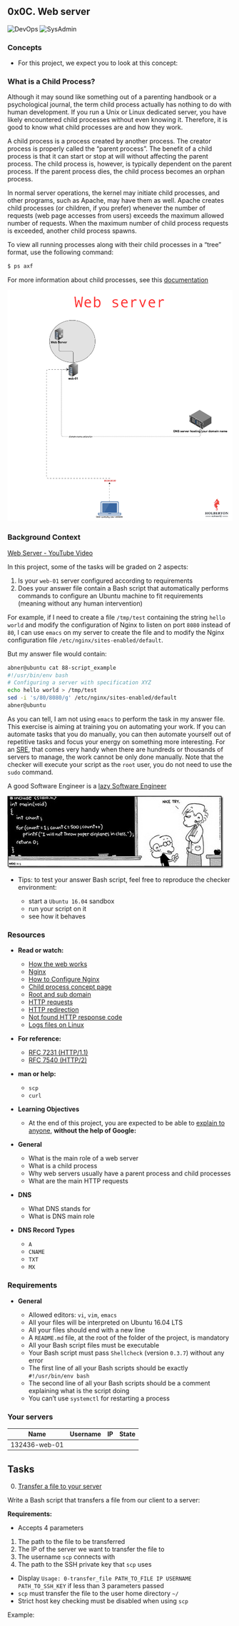 ## 0x0C. Web server

![DevOps](https://img.shields.io/badge/DevOps-red)
![SysAdmin](https://img.shields.io/badge/SysAdmin-red)

### Concepts

* For this project, we expect you to look at this concept:

### What is a Child Process?

Although it may sound like something out of a parenting handbook or a psychological journal, the term child process actually has nothing to do with human development. If you run a Unix or Linux dedicated server, you have likely encountered child processes without even knowing it. Therefore, it is good to know what child processes are and how they work.

A child process is a process created by another process. The creator process is properly called the “parent process”. The benefit of a child process is that it can start or stop at will without affecting the parent process. The child process is, however, is typically dependent on the parent process. If the parent process dies, the child process becomes an orphan process.

In normal server operations, the kernel may initiate child processes, and other programs, such as Apache, may have them as well. Apache creates child processes (or children, if you prefer) whenever the number of requests (web page accesses from users) exceeds the maximum allowed number of requests. When the maximum number of child process requests is exceeded, another child process spawns.

To view all running processes along with their child processes in a “tree” format, use the following command:

```sh
$ ps axf
```
For more information about child processes, see this [documentation](https://www.gnu.org/software/libc/manual/html_node/Processes.html#Processes)

![web server](https://raw.githubusercontent.com/Abner261/alx-system_engineering-devops/2123daf00d36162ce204138dfa3a4bf617dedc57/0x0C-web_server/web%20server.png)

### Background Context

[Web Server - YouTube Video](https://www.youtube.com/watch?v=AZg4uJkEa-4)

In this project, some of the tasks will be graded on 2 aspects:

1. Is your `web-01` server configured according to requirements
2. Does your answer file contain a Bash script that automatically performs commands to configure an Ubuntu machine to fit requirements (meaning without any human intervention)

For example, if I need to create a file `/tmp/test` containing the string `hello world` and modify the configuration of Nginx to listen on port `8080` instead of `80`, I can use `emacs` on my server to create the file and to modify the Nginx configuration file `/etc/nginx/sites-enabled/default`.

But my answer file would contain:

```sh
abner@ubuntu cat 88-script_example
#!/usr/bin/env bash
# Configuring a server with specification XYZ
echo hello world > /tmp/test
sed -i 's/80/8080/g' /etc/nginx/sites-enabled/default
abner@ubuntu
```

As you can tell, I am not using `emacs` to perform the task in my answer file. This exercise is aiming at training you on automating your work. If you can automate tasks that you do manually, you can then automate yourself out of repetitive tasks and focus your energy on something more interesting. For an [SRE](https://www.atlassian.com/incident-management/devops/sre), that comes very handy when there are hundreds or thousands of servers to manage, the work cannot be only done manually. Note that the checker will execute your script as the `root` user, you do not need to use the `sudo` command.

A good Software Engineer is a [lazy Software Engineer](https://www.techwell.com/techwell-insights/2013/12/why-best-programmers-are-lazy-and-act-dumb)

![lazy Software Engineer](https://raw.githubusercontent.com/Abner261/alx-system_engineering-devops/3a1c1dda6aabe1636ea79870ae00b6a80f0512ac/0x0C-web_server/lazy%20Software%20Engineer.jpg)

* Tips: to test your answer Bash script, feel free to reproduce the checker environment:

	- start a `Ubuntu 16.04` sandbox
	- run your script on it
	- see how it behaves

### Resources

* **Read or watch:**

	- [How the web works](https://developer.mozilla.org/en-US/docs/Learn/Getting_started_with_the_web/How_the_Web_works)
	- [Nginx](https://en.wikipedia.org/wiki/Nginx)
	- [How to Configure Nginx](https://www.digitalocean.com/community/tutorials/how-to-set-up-nginx-server-blocks-virtual-hosts-on-ubuntu-16-04)
	- [Child process concept page](https://github.com/Abner261/alx-system_engineering-devops/commit/c5096f58f9f28c40441671b9d8720bd61b6cf764)
	- [Root and sub domain](https://landingi.com/help/domains-vs-subdomains/)
	- [HTTP requests](https://www.tutorialspoint.com/http/http_methods.htm)
	- [HTTP redirection](https://moz.com/learn/seo/redirection)
	- [Not found HTTP response code](https://en.wikipedia.org/wiki/HTTP_404)
	- [Logs files on Linux](https://www.cyberciti.biz/faq/ubuntu-linux-gnome-system-log-viewer/)

* **For reference:**

	- [RFC 7231 (HTTP/1.1)](https://datatracker.ietf.org/doc/html/rfc7231)
	- [RFC 7540 (HTTP/2)](https://datatracker.ietf.org/doc/html/rfc7540)

* **man or help:**

	- `scp`
	- `curl`

* **Learning Objectives**

	- At the end of this project, you are expected to be able to [explain to anyone](https://fs.blog/feynman-learning-technique/), **without the help of Google:**

* **General**

	- What is the main role of a web server
	- What is a child process
	- Why web servers usually have a parent process and child processes
	- What are the main HTTP requests

* **DNS**

	- What DNS stands for
	- What is DNS main role

* **DNS Record Types**

	- `A`
	- `CNAME`
	- `TXT`
	- `MX`

### Requirements

* **General**

	- Allowed editors: `vi`, `vim`, `emacs`
	- All your files will be interpreted on Ubuntu 16.04 LTS
	- All your files should end with a new line
	- A `README.md` file, at the root of the folder of the project, is mandatory
	- All your Bash script files must be executable
	- Your Bash script must pass `Shellcheck` (version `0.3.7`) without any error
	- The first line of all your Bash scripts should be exactly `#!/usr/bin/env bash`
	- The second line of all your Bash scripts should be a comment explaining what is the script doing
	- You can’t use `systemctl` for restarting a process

### Your servers

Name		|Username   |	IP    |	State	|
----------------|-----------|---------|---------|
132436-web-01	|	    | 	      |		|
		    	      		
## Tasks

0. [Transfer a file to your server](0-transfer_file)

Write a Bash script that transfers a file from our client to a server:

**Requirements:**

* Accepts 4 parameters

1. The path to the file to be transferred
2. The IP of the server we want to transfer the file to
3. The username `scp` connects with
4. The path to the SSH private key that `scp` uses

- Display `Usage: 0-transfer_file PATH_TO_FILE IP USERNAME PATH_TO_SSH_KEY` if less than 3 parameters passed
- `scp` must transfer the file to the user home directory `~/`
- Strict host key checking must be disabled when using `scp`

Example:

```sh

```
